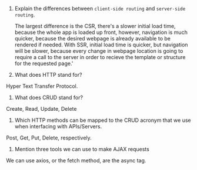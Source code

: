 1.  Explain the differences between `client-side routing` and `server-side routing`.

    The largest difference is the CSR, there's a slower initial load time, because the whole app is loaded up front,
    however, navigation is much quicker, because the desired webpage is already available to be rendered if needed.
    With SSR, initial load time is quicker, but navigation will be slower, because every change in webpage location 
    is going to require a call to the server in order to recieve the template or structure for the requested page.'
    
1.  What does HTTP stand for?

Hyper Text Transfer Protocol.

1.  What does CRUD stand for?

 Create, Read, Update, Delete

1.  Which HTTP methods can be mapped to the CRUD acronym that we use when interfacing with APIs/Servers.

Post, Get, Put, Delete, respectively.

1.  Mention three tools we can use to make AJAX requests

We can use axios, or the fetch method, are the async tag.